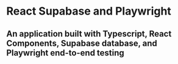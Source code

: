 # React Supabase and Playwright

## An application built with Typescript, React Components, Supabase database, and Playwright end-to-end testing